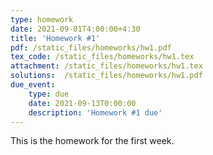 ```yaml
---
type: homework
date: 2021-09-01T4:00:00+4:30
title: 'Homework #1'
pdf: /static_files/homeworks/hw1.pdf
tex_code: /static_files/homeworks/hw1.tex
attachment: /static_files/homeworks/hw1.tex
solutions:  /static_files/homeworks/hw1.pdf
due_event: 
    type: due
    date: 2021-09-13T0:00:00
    description: 'Homework #1 due'
---
```

This is the homework for the first week.
